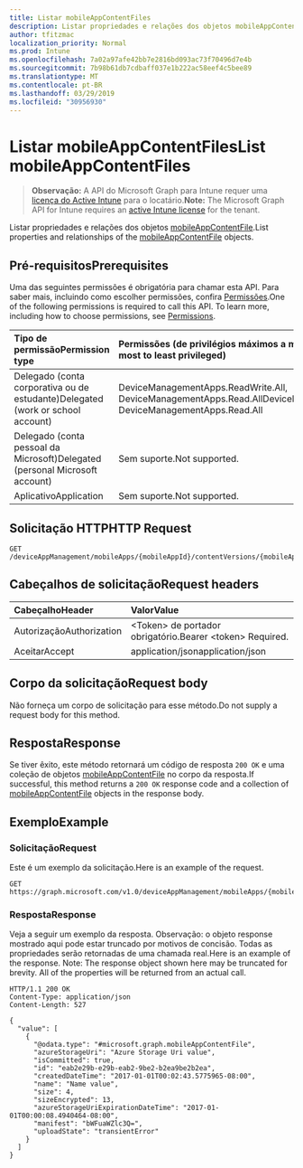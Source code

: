 ```yaml
---
title: Listar mobileAppContentFiles
description: Listar propriedades e relações dos objetos mobileAppContentFile.
author: tfitzmac
localization_priority: Normal
ms.prod: Intune
ms.openlocfilehash: 7a02a97afe42bb7e2816bd093ac73f70496d7e4b
ms.sourcegitcommit: 7b98b61db7cdbaff037e1b222ac58eef4c5bee89
ms.translationtype: MT
ms.contentlocale: pt-BR
ms.lasthandoff: 03/29/2019
ms.locfileid: "30956930"
---
```

# <a name="list-mobileappcontentfiles"></a><span data-ttu-id="79584-103">Listar mobileAppContentFiles</span><span class="sxs-lookup"><span data-stu-id="79584-103">List mobileAppContentFiles</span></span>

> <span data-ttu-id="79584-104">**Observação:** A API do Microsoft Graph para Intune requer uma [licença do Active Intune](https://go.microsoft.com/fwlink/?linkid=839381) para o locatário.</span><span class="sxs-lookup"><span data-stu-id="79584-104">**Note:** The Microsoft Graph API for Intune requires an [active Intune license](https://go.microsoft.com/fwlink/?linkid=839381) for the tenant.</span></span>

<span data-ttu-id="79584-105">Listar propriedades e relações dos objetos [mobileAppContentFile](../resources/intune-apps-mobileappcontentfile.md).</span><span class="sxs-lookup"><span data-stu-id="79584-105">List properties and relationships of the [mobileAppContentFile](../resources/intune-apps-mobileappcontentfile.md) objects.</span></span>

## <a name="prerequisites"></a><span data-ttu-id="79584-106">Pré-requisitos</span><span class="sxs-lookup"><span data-stu-id="79584-106">Prerequisites</span></span>
<span data-ttu-id="79584-p101">Uma das seguintes permissões é obrigatória para chamar esta API. Para saber mais, incluindo como escolher permissões, confira [Permissões](/graph/permissions-reference).</span><span class="sxs-lookup"><span data-stu-id="79584-p101">One of the following permissions is required to call this API. To learn more, including how to choose permissions, see [Permissions](/graph/permissions-reference).</span></span>

|<span data-ttu-id="79584-109">Tipo de permissão</span><span class="sxs-lookup"><span data-stu-id="79584-109">Permission type</span></span>|<span data-ttu-id="79584-110">Permissões (de privilégios máximos a mínimos)</span><span class="sxs-lookup"><span data-stu-id="79584-110">Permissions (from most to least privileged)</span></span>|
|:---|:---|
|<span data-ttu-id="79584-111">Delegado (conta corporativa ou de estudante)</span><span class="sxs-lookup"><span data-stu-id="79584-111">Delegated (work or school account)</span></span>|<span data-ttu-id="79584-112">DeviceManagementApps.ReadWrite.All, DeviceManagementApps.Read.All</span><span class="sxs-lookup"><span data-stu-id="79584-112">DeviceManagementApps.ReadWrite.All, DeviceManagementApps.Read.All</span></span>|
|<span data-ttu-id="79584-113">Delegado (conta pessoal da Microsoft)</span><span class="sxs-lookup"><span data-stu-id="79584-113">Delegated (personal Microsoft account)</span></span>|<span data-ttu-id="79584-114">Sem suporte.</span><span class="sxs-lookup"><span data-stu-id="79584-114">Not supported.</span></span>|
|<span data-ttu-id="79584-115">Aplicativo</span><span class="sxs-lookup"><span data-stu-id="79584-115">Application</span></span>|<span data-ttu-id="79584-116">Sem suporte.</span><span class="sxs-lookup"><span data-stu-id="79584-116">Not supported.</span></span>|

## <a name="http-request"></a><span data-ttu-id="79584-117">Solicitação HTTP</span><span class="sxs-lookup"><span data-stu-id="79584-117">HTTP Request</span></span>
<!-- {
  "blockType": "ignored"
}
-->
``` http
GET /deviceAppManagement/mobileApps/{mobileAppId}/contentVersions/{mobileAppContentId}/files
```

## <a name="request-headers"></a><span data-ttu-id="79584-118">Cabeçalhos de solicitação</span><span class="sxs-lookup"><span data-stu-id="79584-118">Request headers</span></span>
|<span data-ttu-id="79584-119">Cabeçalho</span><span class="sxs-lookup"><span data-stu-id="79584-119">Header</span></span>|<span data-ttu-id="79584-120">Valor</span><span class="sxs-lookup"><span data-stu-id="79584-120">Value</span></span>|
|:---|:---|
|<span data-ttu-id="79584-121">Autorização</span><span class="sxs-lookup"><span data-stu-id="79584-121">Authorization</span></span>|<span data-ttu-id="79584-122">&lt;Token&gt; de portador obrigatório.</span><span class="sxs-lookup"><span data-stu-id="79584-122">Bearer &lt;token&gt; Required.</span></span>|
|<span data-ttu-id="79584-123">Aceitar</span><span class="sxs-lookup"><span data-stu-id="79584-123">Accept</span></span>|<span data-ttu-id="79584-124">application/json</span><span class="sxs-lookup"><span data-stu-id="79584-124">application/json</span></span>|

## <a name="request-body"></a><span data-ttu-id="79584-125">Corpo da solicitação</span><span class="sxs-lookup"><span data-stu-id="79584-125">Request body</span></span>
<span data-ttu-id="79584-126">Não forneça um corpo de solicitação para esse método.</span><span class="sxs-lookup"><span data-stu-id="79584-126">Do not supply a request body for this method.</span></span>

## <a name="response"></a><span data-ttu-id="79584-127">Resposta</span><span class="sxs-lookup"><span data-stu-id="79584-127">Response</span></span>
<span data-ttu-id="79584-128">Se tiver êxito, este método retornará um código de resposta `200 OK` e uma coleção de objetos [mobileAppContentFile](../resources/intune-apps-mobileappcontentfile.md) no corpo da resposta.</span><span class="sxs-lookup"><span data-stu-id="79584-128">If successful, this method returns a `200 OK` response code and a collection of [mobileAppContentFile](../resources/intune-apps-mobileappcontentfile.md) objects in the response body.</span></span>

## <a name="example"></a><span data-ttu-id="79584-129">Exemplo</span><span class="sxs-lookup"><span data-stu-id="79584-129">Example</span></span>

### <a name="request"></a><span data-ttu-id="79584-130">Solicitação</span><span class="sxs-lookup"><span data-stu-id="79584-130">Request</span></span>
<span data-ttu-id="79584-131">Este é um exemplo da solicitação.</span><span class="sxs-lookup"><span data-stu-id="79584-131">Here is an example of the request.</span></span>
``` http
GET https://graph.microsoft.com/v1.0/deviceAppManagement/mobileApps/{mobileAppId}/contentVersions/{mobileAppContentId}/files
```

### <a name="response"></a><span data-ttu-id="79584-132">Resposta</span><span class="sxs-lookup"><span data-stu-id="79584-132">Response</span></span>
<span data-ttu-id="79584-p102">Veja a seguir um exemplo da resposta. Observação: o objeto response mostrado aqui pode estar truncado por motivos de concisão. Todas as propriedades serão retornadas de uma chamada real.</span><span class="sxs-lookup"><span data-stu-id="79584-p102">Here is an example of the response. Note: The response object shown here may be truncated for brevity. All of the properties will be returned from an actual call.</span></span>
``` http
HTTP/1.1 200 OK
Content-Type: application/json
Content-Length: 527

{
  "value": [
    {
      "@odata.type": "#microsoft.graph.mobileAppContentFile",
      "azureStorageUri": "Azure Storage Uri value",
      "isCommitted": true,
      "id": "eab2e29b-e29b-eab2-9be2-b2ea9be2b2ea",
      "createdDateTime": "2017-01-01T00:02:43.5775965-08:00",
      "name": "Name value",
      "size": 4,
      "sizeEncrypted": 13,
      "azureStorageUriExpirationDateTime": "2017-01-01T00:00:08.4940464-08:00",
      "manifest": "bWFuaWZlc3Q=",
      "uploadState": "transientError"
    }
  ]
}
```



